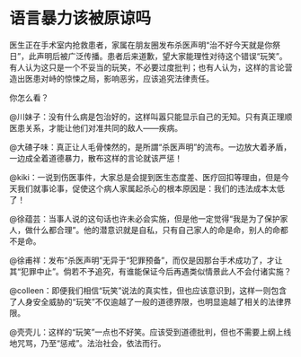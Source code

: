 # 语言暴力该被原谅吗

医生正在手术室内抢救患者，家属在朋友圈发布杀医声明“治不好今天就是你祭日”，此声明后被广泛传播。患者后来道歉，望大家能理性对待这个错误“玩笑”。有人认为这只是一个不妥当的玩笑，不必要过度批判；也有人认为，这样的言论营造出医患对峙的惊悚之局，影响恶劣，应该追究法律责任。 

你怎么看？ 

@川妹子：没有什么病是包治好的，这样叫嚣只能显示自己的无知。只有真正理顺医患关系，才能让他们对准共同的敌人——疾病。 

@大碴子味：真正让人毛骨悚然的，是所謂“杀医声明”的流布。一边放大着矛盾，一边成全着道德暴力，散布这样的言论就该严惩！ 

@kiki：一说到伤医事件，大家总是会提到医生态度差、医疗回扣等理由，但是今天我们就事论事，促使这个病人家属起杀心的根本原因是：我们的违法成本太低了！ 

@徐蕴芸：当事人说的这句话也许未必会实施，但是他一定觉得“我是为了保护家人，做什么都合理”。他的潜意识就是自私，只有自己家人的命是命，别人的命都不是命。 

@徐甫祥：发布“杀医声明”无异于“犯罪预备”，而仅是因那台手术成功了，才让其“犯罪中止”。倘若不予追究，有谁能保证今后再遇类似情景此人不会付诸实施？ 

@colleen：即便我们相信“玩笑”说法的真实性，但也应该意识到，这样一则包含了人身安全威胁的“玩笑”不仅逾越了一般的道德界限，也明显逾越了相关的法律界限。 

@壳壳儿：这样的“玩笑”一点也不好笑。应该受到道德批判，但也不需要上纲上线地咒骂，乃至“惩戒”。法治社会，依法而行。